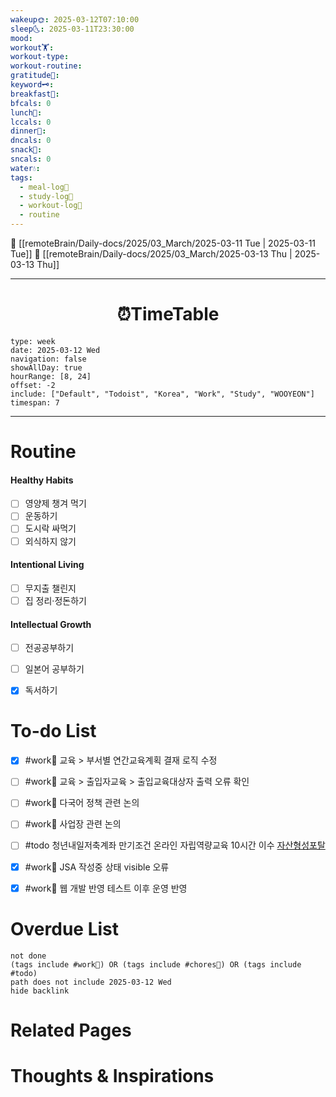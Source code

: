 ```yaml
---
wakeup🌞: 2025-03-12T07:10:00
sleep🌜: 2025-03-11T23:30:00
mood: 
workout🏋️: 
workout-type: 
workout-routine: 
gratitude🙏: 
keyword🗝️: 
breakfast🍳: 
bfcals: 0
lunch🍚: 
lccals: 0
dinner🥗: 
dncals: 0
snack🍬: 
sncals: 0
water💧: 
tags:
  - meal-log📝
  - study-log📓
  - workout-log💪
  - routine
---
```


🔺 [[remoteBrain/Daily-docs/2025/03_March/2025-03-11 Tue | 2025-03-11 Tue]]
🔻 [[remoteBrain/Daily-docs/2025/03_March/2025-03-13 Thu | 2025-03-13 Thu]]
___
<h1> <center>⏰TimeTable </center> </h1>

```gEvent
type: week
date: 2025-03-12 Wed
navigation: false
showAllDay: true
hourRange: [8, 24]
offset: -2
include: ["Default", "Todoist", "Korea", "Work", "Study", "WOOYEON"]
timespan: 7
```

--- 


# Routine 

####  Healthy Habits
- [ ] 영양제 챙겨 먹기
- [ ] 운동하기
- [ ] 도시락 싸먹기 
- [ ] 외식하지 않기 

####  Intentional Living 
- [ ] 무지출 챌린지 
- [ ] 집 정리·정돈하기

#### Intellectual Growth
- [ ] 전공공부하기
- [ ] 일본어 공부하기
- [x] 독서하기



# To-do List

- [x] #work💼 교육 > 부서별 연간교육계획 결재 로직 수정
- [ ] #work💼 교육 > 출입자교육 > 출입교육대상자 출력 오류 확인
- [ ] #work💼 다국어 정책 관련 논의
- [ ] #work💼 사업장 관련 논의 
- [ ] #todo 청년내일저축계좌 만기조건 온라인 자립역량교육 10시간 이수 [자산형성포탈](https://hope.welfareinfo.or.kr/)
- [x] #work💼 JSA 작성중 상태 visible 오류
- [x] #work💼 웹 개발 반영 테스트 이후 운영 반영


# Overdue List
```tasks
not done
(tags include #work💼) OR (tags include #chores🧺) OR (tags include #todo)
path does not include 2025-03-12 Wed
hide backlink
```

# Related Pages



# Thoughts & Inspirations

